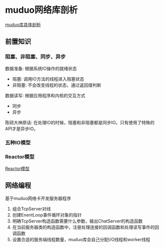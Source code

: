 # muduo网络库剖析

[muduo库具体剖析](muduo.pdf)

## $\textbf{前置知识}$

### 阻塞、非阻塞、同步、异步

数据准备: 根据系统IO操作的就绪状态

* 阻塞: 调用IO方法的线程进入阻塞状态
* 非阻塞: 不会改变线程的状态，通过返回值判断

数据读写: 根据应用程序和内核的交互方式

* 同步
* 异步
  
陈硕大神原话: 在处理IO的时候，阻塞和非阻塞都是同步IO。只有使用了特殊的API才是异步IO。

### 五种IO模型

### Reactor模型

[Reactor模型](../../note/thread_pool/reactor.md)

## 网络编程

基于muduo网络卡开发服务器程序

1. 组合TcpServer对线
2. 创建EnentLoop事件循环对象的指针
3. 明确TcpServer构造函数需要什么参数，输出ChatServer的构造函数
4. 在当前服务器类的构造函数中，注册处理连接的回调函数和处理读写事件的回调函数
5. 设置合适的服务端线程数量，muduo库会自己分配I/O线程和worker线程